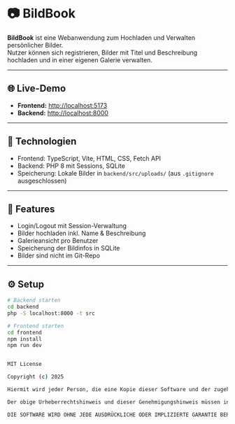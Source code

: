 # 📷 BildBook

**BildBook** ist eine Webanwendung zum Hochladen und Verwalten persönlicher Bilder.  
Nutzer können sich registrieren, Bilder mit Titel und Beschreibung hochladen und in einer eigenen Galerie verwalten.

---

## 🌐 Live-Demo

- **Frontend:** [http://localhost:5173](http://localhost:5173)  
- **Backend:** [http://localhost:8000](http://localhost:8000)

---

## 🧰 Technologien

- Frontend: TypeScript, Vite, HTML, CSS, Fetch API  
- Backend: PHP 8 mit Sessions, SQLite  
- Speicherung: Lokale Bilder in `backend/src/uploads/` (aus `.gitignore` ausgeschlossen)

---

## 🚀 Features

- Login/Logout mit Session-Verwaltung  
- Bilder hochladen inkl. Name & Beschreibung  
- Galerieansicht pro Benutzer  
- Speicherung der Bildinfos in SQLite  
- Bilder sind nicht im Git-Repo

---

## ⚙️ Setup

```bash
# Backend starten
cd backend
php -S localhost:8000 -t src

# Frontend starten
cd frontend
npm install
npm run dev


MIT License

Copyright (c) 2025

Hiermit wird jeder Person, die eine Kopie dieser Software und der zugehörigen Dokumentationsdateien (die "Software") erhält, die Erlaubnis erteilt, die Software uneingeschränkt zu nutzen, einschließlich und ohne Einschränkung des Rechts, sie zu verwenden, zu kopieren, zu modifizieren, zusammenzuführen, zu veröffentlichen, zu verbreiten, zu unterlizenzieren und/oder zu verkaufen, und Personen, denen die Software zur Verfügung gestellt wird, dies unter den folgenden Bedingungen zu gestatten:

Der obige Urheberrechtshinweis und dieser Genehmigungshinweis müssen in allen Kopien oder wesentlichen Teilen der Software enthalten sein.

DIE SOFTWARE WIRD OHNE JEDE AUSDRÜCKLICHE ODER IMPLIZIERTE GARANTIE BEREITGESTELLT, EINSCHLIESSLICH DER GARANTIEN DER MARKTGÄNGIGKEIT, DER EIGNUNG FÜR EINEN BESTIMMTEN ZWECK UND DER NICHTVERLETZUNG. IN KEINEM FALL SIND DIE AUTOREN ODER COPYRIGHTINHABER FÜR JEGLICHEN SCHADEN ODER ANDERE HAFTUNGSANSPRÜCHE VERANTWORTLICH.
